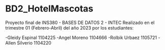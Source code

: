 # BD2_HotelMascotas
Proyecto final de INS380 - BASES DE DATOS 2 - INTEC
Realizado en el trimestre 01 (Febrero-Abril) del año 2023 por los estudiantes:

-Gleidy Espinal 1104225
-Angel Moreno 1104666
-Rolbik Urbaez 1105721
-Allen Silverio 1104220
